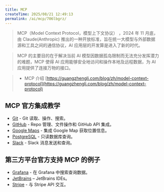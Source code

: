 ```yaml
---
title: MCP
createTime: 2025/08/21 12:49:13
permalink: /ai/mcp/706lbgrz/
---
```


> MCP（Model Context Protocol，模型上下文协议） ，2024 年 11 月底，由 Claude(Anthropic) 推出的一种开放标准，旨在统一大模型与外部数据源和工具之间的通信协议，AI 应用层的开发算是进入了新的时代。

> MCP 的主要目的在于解决当前 AI 模型因数据孤岛限制而无法充分发挥潜力的难题，MCP 使得 AI 应用能够安全地访问和操作本地及远程数据，为 AI 应用提供了连接万物的接口。

> - MCP 介绍 [https://guangzhengli.com/blog/zh/model-context-protocol](https://guangzhengli.com/blog/zh/model-context-protocol)

## MCP 官方集成教学

- [Git](https://github.com/modelcontextprotocol/servers/blob/main/src/git) - Git 读取、操作、搜索。
- [GitHub](https://github.com/modelcontextprotocol/servers/blob/main/src/github) - Repo 管理、文件操作和 GitHub API 集成。
- [Google Maps](https://github.com/modelcontextprotocol/servers/blob/main/src/google-maps) - 集成 Google Map 获取位置信息。
- [PostgreSQL](https://github.com/modelcontextprotocol/servers/blob/main/src/postgres) - 只读数据库查询。
- [Slack](https://github.com/modelcontextprotocol/servers/blob/main/src/slack) - Slack 消息发送和查询。

## 第三方平台官方支持 MCP 的例子

- [Grafana](https://github.com/grafana/mcp-grafana) - 在 Grafana 中搜索查询数据。
- [JetBrains](https://github.com/JetBrains/mcp-jetbrains) – JetBrains IDEs。
- [Stripe](https://github.com/stripe/agent-toolkit) - 与 Stripe API 交互。
